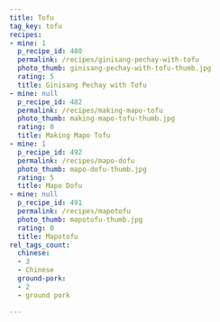 ```yaml
---
title: Tofu
tag_key: tofu
recipes:
- mine: 1
  p_recipe_id: 480
  permalink: /recipes/ginisang-pechay-with-tofu
  photo_thumb: ginisang-pechay-with-tofu-thumb.jpg
  rating: 5
  title: Ginisang Pechay with Tofu
- mine: null
  p_recipe_id: 482
  permalink: /recipes/making-mapo-tofu
  photo_thumb: making-mapo-tofu-thumb.jpg
  rating: 0
  title: Making Mapo Tofu
- mine: 1
  p_recipe_id: 492
  permalink: /recipes/mapo-dofu
  photo_thumb: mapo-dofu-thumb.jpg
  rating: 5
  title: Mapo Dofu
- mine: null
  p_recipe_id: 491
  permalink: /recipes/mapotofu
  photo_thumb: mapotofu-thumb.jpg
  rating: 0
  title: Mapotofu
rel_tags_count:
  chinese:
  - 3
  - Chinese
  ground-pork:
  - 2
  - ground pork

---
```


